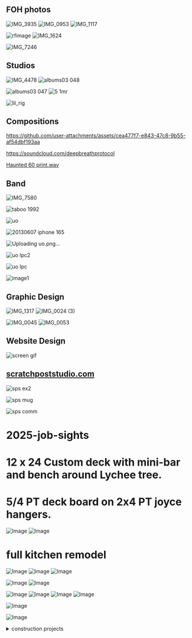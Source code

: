 ## FOH photos
![IMG_3935](https://github.com/user-attachments/assets/b355c84e-b59c-48ae-aa1f-faa3af26805a)
![IMG_0953](https://github.com/user-attachments/assets/19b1d3dc-1268-4f58-99b6-31b75e508b60)
![IMG_1117](https://github.com/user-attachments/assets/28e05435-38fd-4f24-8eba-3765f80a5933)

![rfimage](https://github.com/user-attachments/assets/1c486dd5-5680-4922-8da7-209a38096423)
![IMG_1624](https://github.com/user-attachments/assets/c8e6664c-1062-4f96-9a64-bcea609f0df7)



![IMG_7246](https://github.com/user-attachments/assets/33bb32ea-9901-43ac-a8ee-92a349336135)


## Studios
![IMG_4478](https://github.com/user-attachments/assets/6cbf9d86-0e4f-4116-89f6-400bf8e7f14c)
![albums03 048](https://github.com/user-attachments/assets/f94a1281-1d63-4183-9340-2283ace82274)


![albums03 047](https://github.com/user-attachments/assets/656facd5-26e3-4705-92cc-539851563ae1)
![5 1mr](https://github.com/user-attachments/assets/dfc19ac7-7191-4006-a83c-e1cbc17347ea)

![lil_rig](https://github.com/user-attachments/assets/6d408c79-7a39-4389-8f5f-18d7c10221c0)

## Compositions


https://github.com/user-attachments/assets/cea477f7-e843-47c8-9b55-af54dbf193aa

https://soundcloud.com/deepbreathprotocol


[Haunted 60 print.wav](https://github.com/user-attachments/files/21899170/Haunted.60.print.wav)



## Band 
![IMG_7580](https://github.com/user-attachments/assets/07cd93f5-e07c-44da-8a40-f53443d6b5d7)

![taboo 1992](https://github.com/user-attachments/assets/4de7c0b4-1bf3-49f9-bef9-e8993d0a6ecf)


![uo](https://github.com/user-attachments/assets/c19162da-1734-40c1-9e93-cf8b5cc45a26)

![20130607 iphone 165](https://github.com/user-attachments/assets/99ec17bb-8055-4a1f-9187-daf5a8ae72b2)

![Uploading uo.png…]()

![uo lpc2](https://github.com/user-attachments/assets/0fbe995d-b91b-4805-a03c-2792e03a02a5)

![uo lpc](https://github.com/user-attachments/assets/64434dc5-bfb9-4261-a847-11651159af62)


![image1](https://github.com/user-attachments/assets/f3c767d2-bedd-4b0e-8ead-b9f67e9c58df)



## Graphic Design
![IMG_1317](https://github.com/user-attachments/assets/adb63c69-c6ca-4ccb-8616-401e97e82b18)
![IMG_0024 (3)](https://github.com/user-attachments/assets/9a4a5ff9-84c2-4ef4-b805-16b016d9a3d5)

![IMG_0045](https://github.com/user-attachments/assets/9b7315a5-959b-45a2-813a-8a7cf7f79707)
![IMG_0053](https://github.com/user-attachments/assets/e9390d42-30cc-43d0-869e-32e302533e13)



## Website Design

![screen gif](https://github.com/user-attachments/assets/373c16f4-9488-4584-9f7b-4546e751eb53)


## [scratchpoststudio.com ](https://www.ScratchPostStudio.com)



![sps ex2](https://github.com/user-attachments/assets/08b7bd40-c8e4-4e3d-a7aa-762323aefc2f)

![sps mug](https://github.com/user-attachments/assets/97769d84-bf1f-4241-8424-23ef01ccc50f)

![sps comm](https://github.com/user-attachments/assets/18421eab-1f00-4878-bc74-2794b72e149a)

# 2025-job-sights
# 12 x 24 Custom deck with mini-bar and bench around Lychee tree.
# 5/4 PT deck board on 2x4 PT joyce hangers.
![Image](https://github.com/user-attachments/assets/81fb5a8b-16a6-46e6-9de6-92b29c71c02e)
![Image](https://github.com/user-attachments/assets/89cc91c7-61c3-4c82-9f0f-3b09e30d3fb7)

# full kitchen remodel
![Image](https://github.com/user-attachments/assets/f5356959-ddf9-4215-b175-bef757ee7f8c)
![Image](https://github.com/user-attachments/assets/a0fb90e6-60f8-49f9-9960-37f26f710f2d)
![Image](https://github.com/user-attachments/assets/f4d3cb54-c2c4-4c88-98c3-93c07bdff33c)


![Image](https://github.com/user-attachments/assets/3f4ea763-bb81-48cc-afc1-4dba84825801)
![Image](https://github.com/user-attachments/assets/65be83e3-1b2e-48fd-87f4-ad96e7c9f9ed)

![Image](https://github.com/user-attachments/assets/7f01ef07-7bdd-4658-92a8-4c0544c923cc)
![Image](https://github.com/user-attachments/assets/e0a4247a-9128-46bd-bf42-fd22a974b2f8)
![Image](https://github.com/user-attachments/assets/d183ce4e-8bde-4f5f-963c-c87a21c72716)
![Image](https://github.com/user-attachments/assets/4ff9919b-69f1-414b-b71d-978bea680fb3)

![Image](https://github.com/user-attachments/assets/c938b665-6d92-4bd4-b197-9a36b1db5169)

![Image](https://github.com/user-attachments/assets/0a15deef-1a60-4c98-8cf5-d8853d39501b)


<details>
<summary>construction projects</summary>
<br>

Custom Deck
# 12 x 24 Custom deck with mini-bar and bench around Lychee tree.
# 5/4 PT deck board on 2x4 PT joyce hangers.
![Image](https://github.com/user-attachments/assets/81fb5a8b-16a6-46e6-9de6-92b29c71c02e)
![Image](https://github.com/user-attachments/assets/89cc91c7-61c3-4c82-9f0f-3b09e30d3fb7)
![1210 Porch1 001](https://github.com/user-attachments/assets/f02f2e4f-2732-490f-8dcc-22640b41246b)
![1210 Porch1 008](https://github.com/user-attachments/assets/8a923d6c-3655-4d6a-8e15-0e8782373d23)
![1210 Porch1 017](https://github.com/user-attachments/assets/4283451d-c49f-4ca9-8714-f457b81d5921)
![1210 Porch1 018](https://github.com/user-attachments/assets/80109cce-07cb-4f85-b8b5-43ee1958196d)
![1210 Porch1 045](https://github.com/user-attachments/assets/4cede56e-ba1d-4445-bbfa-bbd7c82b6f77)
![1210 Porch1 051](https://github.com/user-attachments/assets/c7824028-fdb7-455f-9184-012a5b9f8132)
![1210 Porch1 052](https://github.com/user-attachments/assets/38c225b4-e161-4e45-9824-5c0ab110db3d)


02 proj

03 proj

04 proj

05 proj

06 proj

07 proj

08 proj

